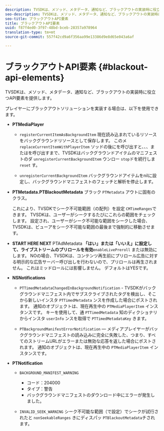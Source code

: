 ```yaml
---
description: TVSDKは、メソッド、メタデータ、通知など、ブラックアウトの実装時に役立つAPI要素を提供します。
seo-description: TVSDKは、メソッド、メタデータ、通知など、ブラックアウトの実装時に役立つAPI要素を提供します。
seo-title: ブラックアウトAPI要素
title: ブラックアウトAPI要素
uuid: f87f4ed0-3f97-48bd-bceb-28357a978964
translation-type: tm+mt
source-git-commit: 557f42cd9a6f356aa99e13386d9e8d65e043a6af

---
```



# ブラックアウトAPI要素 {#blackout-api-elements}

TVSDKは、メソッド、メタデータ、通知など、ブラックアウトの実装時に役立つAPI要素を提供します。

プレイヤーにブラックアウトソリューションを実装する場合は、以下を使用できます。

* **PTMediaPlayer**

   * `registerCurrentItemAsBackgroundItem` 現在読み込まれているリソースをバックグラウンドリソースとして保存します。 このメ `replaceCurrentItemWithPlayerItem` ソッドの後にを呼び出すと、、、またはを呼び出すまで、TVSDKはバックグラウンドアイテムのマニフェストのダ `unregisterCurrentBackgroundItem` ウンロー `stop`ドを続行しま `reset` す。

   * `unregisterCurrentBackgroundItem` バックグラウンドアイテムをnilに設定し、バックグラウンドマニフェストのフェッチと解析を停止します。

* **PTMetadata.PTBlackoutMetadata** ブラック `PTMetadata` アウトに固有のクラス。

   これにより、TVSDKでシーク不可能範囲（の配列）を設定 `CMTimeRanges`できます。 TVSDKは、ユーザーがシークするたびにこれらの範囲をチェックします。 設定され、ユーザーがシーク不可能な範囲をシークした場合、TVSDKは、ビューアをシーク不可能な範囲の最後まで強制的に移動させます。

* **START HERE NEXT** PTAdMetadata **「はい」または「いいえ」に設定して、ライブストリームのプリロールを有効**`enableLivePreroll` または無効にします。 NOの場合、TVSDKは、コンテンツ再生前にプリロール広告に対する明示的な広告サーバー呼び出しを行わないので、プリロールは再生されません。 これはミッドロールには影響しません。 デフォルトはYESです。

* **NSNotifications**

   * `PTTimedMetadataChangedInBackgroundNotification` - TVSDKがバックグラウンドマニフェスト内でサブスクライブされたタグを検出し、そこから新しいインスタ `PTTimedMetadata` ンスを作成した場合にポストされます。 通知のオブジェクトは、現在再生中の `PTMediaPlayerItem` インスタンスです。 キーを使用して、通 `PTTimedMetadata` 知のディクショナリからインスタ `userInfo` ンスを取得で `PTTimedMetadataKey` きます。

   * `PTBackgroundManifestErrorNotification`  — メディアプレイヤーがバックグラウンドマニフェストの読み込みに完全に失敗した、つまり、すべてのストリームURLがエラーまたは無効な応答を返した場合にポストされます。 通知のオブジェクトは、現在再生中の `PTMediaPlayerItem` インスタンスです。

* **PTNotification**

   * `BACKGROUND_MANIFEST_WARNING`

      * コード：204000
      * タイプ：警告
      * バックグラウンドマニフェストのダウンロード中にエラーが発生しました。
   * `INVALID_SEEK_WARNING` シーク不可能な範囲（で設定）でシークが試行されたと `nonSeekableRanges` きにディスパッ `PTBlackoutMetadata`チされます。
